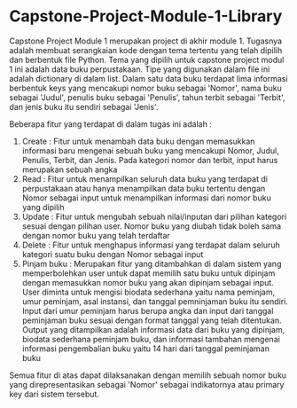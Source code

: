# Capstone-Project-Module-1-Library

Capstone Project Module 1 merupakan project di akhir module 1. Tugasnya adalah membuat serangkaian kode dengan tema tertentu yang telah dipilih dan berbentuk file Python. Tema yang dipilih untuk capstone project modul 1 ini adalah data buku perpustakaan. Tipe yang digunakan dalam file ini adalah dictionary di dalam list. Dalam satu data buku terdapat lima informasi berbentuk keys yang mencakupi nomor buku sebagai 'Nomor', nama buku sebagai 'Judul', penulis buku sebagai 'Penulis', tahun terbit sebagai 'Terbit', dan jenis buku itu sendiri sebagai 'Jenis'.

Beberapa fitur yang terdapat di dalam tugas ini adalah :

1. Create : Fitur untuk menambah data buku dengan memasukkan informasi baru mengenai sebuah buku yang mencakupi Nomor, Judul, Penulis, Terbit, dan Jenis. Pada kategori nomor dan terbit, input harus merupakan sebuah angka
2. Read : Fitur untuk menampilkan seluruh data buku yang terdapat di perpustakaan atau hanya menampilkan data buku tertentu dengan Nomor sebagai input untuk menampilkan informasi dari nomor buku yang dipilih
3. Update : Fitur untuk mengubah sebuah nilai/inputan dari pilihan kategori sesuai dengan pilihan user. Nomor buku yang diubah tidak boleh sama dengan nomor buku yang telah terdaftar
4. Delete : Fitur untuk menghapus informasi yang terdapat dalam seluruh kategori suatu buku dengan Nomor sebagai input
5. Pinjam buku : Merupakan fitur yang ditambahkan di dalam sistem yang memperbolehkan user untuk dapat memilih satu buku untuk dipinjam dengan memasukkan nomor buku yang akan dipinjam sebagai input. User diminta untuk mengisi biodata sederhana yaitu nama peminjam, umur peminjam, asal instansi, dan tanggal pemninjaman buku itu sendiri. Input dari umur peminjam harus berupa angka dan input dari tanggal peminjaman buku sesuai dengan format tanggal yang telah ditentukan. Output yang ditampilkan adalah informasi data dari buku yang dipinjam, biodata sederhana peminjam buku, dan informasi tambahan mengenai informasi pengembalian buku yaitu 14 hari dari tanggal peminjaman buku

Semua fitur di atas dapat dilaksanakan dengan memilih sebuah nomor buku yang direpresentasikan sebagai 'Nomor' sebagai indikatornya atau primary key dari sistem tersebut.
